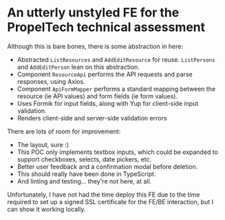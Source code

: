 # An utterly unstyled FE for the PropelTech technical assessment
Although this is bare bones, there is some abstraction in here:
- Abstracted `ListResources` and `AddEditResource` for reuse. `ListPersons` and `AddEditPerson` lean on this abstraction.
- Component `ResourceApi` performs the API requests and parse responses, using Axios.
- Component `ApiFormMapper` performs a standard mapping between the resource (ie API values) and form fields (ie form values).
- Uses Formik for input fields, along with Yup for client-side input validation.
- Renders client-side and server-side validation errors

There are lots of room for improvement:
- The layout, sure :)
- This POC only implements textbox inputs, which could be expanded to support checkboxes, selects, date pickers, etc.
- Better user feedback and a confirmation modal before deletion.
- This should really have been done in TypeScript.
- And linting and testing... they're not here, at all.

Unfortunately, I have not had the time deploy this FE due to the time required to set up a signed SSL certificate for the FE/BE interaction, but I can show it working locally.